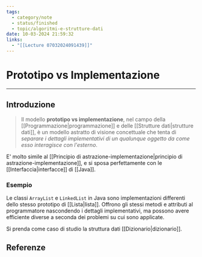 ```yaml
---
tags:
  - category/note
  - status/finished
  - topic/algoritmi-e-strutture-dati
date: 10-03-2024 21:59:32
links:
  - "[[Lecture 07032024091439]]"
---
```

# Prototipo vs Implementazione
---
## Introduzione
> Il modello **prototipo vs implementazione**, nel campo della [[Programmazione|programmazione]] e delle [[Strutture dati|strutture dati]], è un modello astratto di visione concettuale che tenta di _separare i dettagli implementativi di un qualunque oggetto da come esso interagisce con l'esterno_.

E' molto simile al [[Principio di astrazione-implementazione|principio di astrazione-implementazione]], e si sposa perfettamente con le [[Interfaccia|interfacce]] di [[Java]].

### Esempio
Le classi `ArrayList` e `LinkedList` in Java sono implementazioni differenti dello stesso prototipo di [[Lista|lista]]. Offrono gli stessi metodi e attributi al programmatore nascondendo i dettagli implementativi, ma possono avere efficiente diverse a seconda dei problemi su cui sono applicate.

Si prenda come caso di studio la struttura dati [[Dizionario|dizionario]].

## Referenze